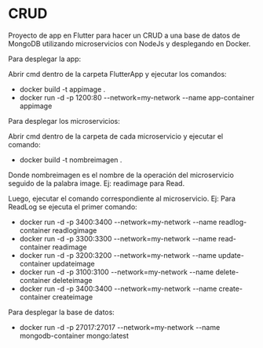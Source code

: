 # CRUD

Proyecto de app en Flutter para hacer un CRUD a una base de datos de MongoDB utilizando microservicios con NodeJs y desplegando en Docker.

Para desplegar la app:

Abrir cmd dentro de la carpeta FlutterApp y ejecutar los comandos:
- docker build -t appimage .
- docker run -d -p 1200:80 --network=my-network --name app-container appimage


Para desplegar los microservicios:

Abrir cmd dentro de la carpeta de cada microservicio y ejecutar el comando:
- docker build -t nombreimagen . 

Donde nombreimagen es el nombre de la operación del microservicio seguido de la palabra image. Ej: readimage para Read.

Luego, ejecutar el comando correspondiente al microservicio. Ej: Para ReadLog se ejecuta el primer comando:
- docker run -d -p 3400:3400 --network=my-network --name readlog-container readlogimage
- docker run -d -p 3300:3300 --network=my-network --name read-container readimage
- docker run -d -p 3200:3200 --network=my-network --name update-container updateimage
- docker run -d -p 3100:3100 --network=my-network --name delete-container deleteimage
- docker run -d -p 3400:3400 --network=my-network --name create-container createimage

Para desplegar la base de datos:
- docker run -d -p 27017:27017 --network=my-network --name mongodb-container mongo:latest
